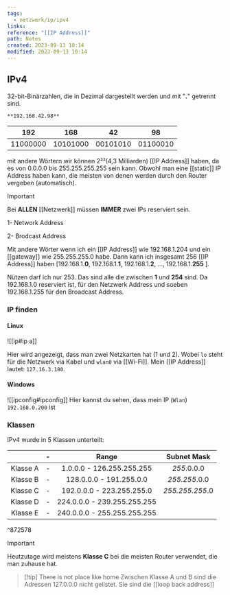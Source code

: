 ```yaml
---
tags:
  - netzwerk/ip/ipv4
links: 
reference: "[[IP Address]]"
path: Notes
created: 2023-09-13 10:14
modified: 2023-09-13 10:14
---
```

## IPv4 
32-bit-Binärzahlen, die in Dezimal dargestellt werden und mit "**.**"  getrennt sind.  

	**192.168.42.98**

| 192 | 168 | 42 | 98 |
| :---: | :---: | :---: | :---: |
| 11000000 | 10101000 | 00101010 | 01100010 |

mit andere Wörtern wir können 2³²(4,3 Milliarden) [[IP Address]] haben, da  es von 0.0.0.0 bis 255.255.255.255 sein kann.
Obwohl man eine [[static]] IP Address haben kann, die meisten von denen werden durch den Router vergeben (automatisch).

>[!important] 
>Bei **ALLEN** [[Netzwerk]] müssen **IMMER** zwei IPs reserviert sein.
>
>1- Network Address 
>
>2- Brodcast Address

Mit andere Wörter wenn ich ein [[IP Address]] wie 192.168.1.204 und ein [[gateway]] wie 255.255.255.0 habe. Dann kann ich insgesamt 256 [[IP Address]] haben [192.168.1.**0**, 192.168.1.**1**, 192.168.1.**2**, ..., 192.168.1.**255** ]. 

Nützen darf ich nur 253. Das sind alle die zwischen **1** und  **254** sind. 
Da 192.168.1.0 reserviert ist, für den Netzwerk Address und soeben 192.168.1.255 für den Broadcast Address.
### IP finden
#### Linux
![[ip#ip a]]

Hier wird angezeigt, dass man zwei Netzkarten hat (1 und 2). Wobei `lo` steht für die Netzwerk via Kabel und `wlan0` via [[Wi-Fi]]. 
Mein [[IP Address]] lautet: `127.16.3.180`.

#### Windows
![[ipconfig#ipconfig]]
Hier kannst du sehen, dass mein IP (`Wlan`) `192.168.0.200` ist
### Klassen
IPv4 wurde in 5 Klassen unterteilt:

|          | -   | Range |  Subnet Mask   | 
| :-------:| --- | :---: | :---: |
| Klasse A | -   | 1.0.0.0 - 126.255.255.255 | *255*.0.0.0     |
| Klasse B | -   | 128.0.0.0 - 191.255.0.0 | *255.255*.0.0     |
| Klasse C | -   | 192.0.0.0 - 223.255.255.0 | *255.255.255*.0     |
| Klasse D | -   | 224.0.0.0 - 239.255.255.255 |     |
| Klasse E | -   | 240.0.0.0 - 255.255.255.255      |     |

^872578

>[!important] 
>
Heutzutage wird meistens **Klasse C** bei die meisten Router verwendet, die man zuhause hat.


>[!tip] There is not place like home
>Zwischen Klasse A und B sind die Adressen 127.0.0.0 nicht gelistet. Sie sind die [[loop back address]]